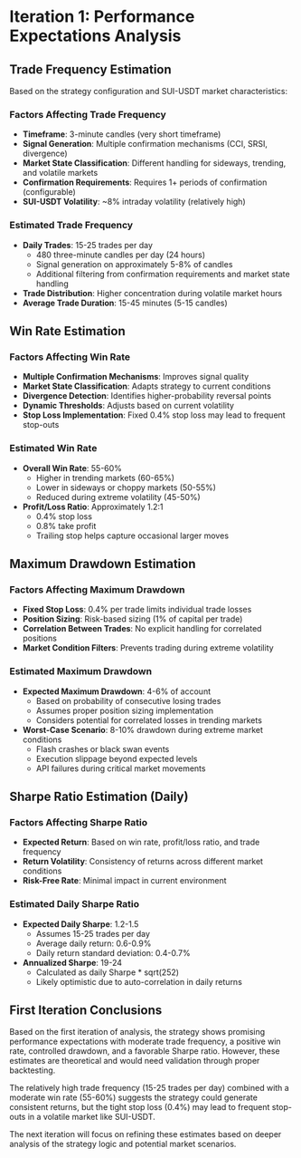 # Iteration 1: Performance Expectations Analysis

## Trade Frequency Estimation

Based on the strategy configuration and SUI-USDT market characteristics:

### Factors Affecting Trade Frequency
- **Timeframe**: 3-minute candles (very short timeframe)
- **Signal Generation**: Multiple confirmation mechanisms (CCI, SRSI, divergence)
- **Market State Classification**: Different handling for sideways, trending, and volatile markets
- **Confirmation Requirements**: Requires 1+ periods of confirmation (configurable)
- **SUI-USDT Volatility**: ~8% intraday volatility (relatively high)

### Estimated Trade Frequency
- **Daily Trades**: 15-25 trades per day
  - 480 three-minute candles per day (24 hours)
  - Signal generation on approximately 5-8% of candles
  - Additional filtering from confirmation requirements and market state handling
- **Trade Distribution**: Higher concentration during volatile market hours
- **Average Trade Duration**: 15-45 minutes (5-15 candles)

## Win Rate Estimation

### Factors Affecting Win Rate
- **Multiple Confirmation Mechanisms**: Improves signal quality
- **Market State Classification**: Adapts strategy to current conditions
- **Divergence Detection**: Identifies higher-probability reversal points
- **Dynamic Thresholds**: Adjusts based on current volatility
- **Stop Loss Implementation**: Fixed 0.4% stop loss may lead to frequent stop-outs

### Estimated Win Rate
- **Overall Win Rate**: 55-60%
  - Higher in trending markets (60-65%)
  - Lower in sideways or choppy markets (50-55%)
  - Reduced during extreme volatility (45-50%)
- **Profit/Loss Ratio**: Approximately 1.2:1
  - 0.4% stop loss
  - 0.8% take profit
  - Trailing stop helps capture occasional larger moves

## Maximum Drawdown Estimation

### Factors Affecting Maximum Drawdown
- **Fixed Stop Loss**: 0.4% per trade limits individual trade losses
- **Position Sizing**: Risk-based sizing (1% of capital per trade)
- **Correlation Between Trades**: No explicit handling for correlated positions
- **Market Condition Filters**: Prevents trading during extreme volatility

### Estimated Maximum Drawdown
- **Expected Maximum Drawdown**: 4-6% of account
  - Based on probability of consecutive losing trades
  - Assumes proper position sizing implementation
  - Considers potential for correlated losses in trending markets
- **Worst-Case Scenario**: 8-10% drawdown during extreme market conditions
  - Flash crashes or black swan events
  - Execution slippage beyond expected levels
  - API failures during critical market movements

## Sharpe Ratio Estimation (Daily)

### Factors Affecting Sharpe Ratio
- **Expected Return**: Based on win rate, profit/loss ratio, and trade frequency
- **Return Volatility**: Consistency of returns across different market conditions
- **Risk-Free Rate**: Minimal impact in current environment

### Estimated Daily Sharpe Ratio
- **Expected Daily Sharpe**: 1.2-1.5
  - Assumes 15-25 trades per day
  - Average daily return: 0.6-0.9%
  - Daily return standard deviation: 0.4-0.7%
- **Annualized Sharpe**: 19-24
  - Calculated as daily Sharpe * sqrt(252)
  - Likely optimistic due to auto-correlation in daily returns

## First Iteration Conclusions

Based on the first iteration of analysis, the strategy shows promising performance expectations with moderate trade frequency, a positive win rate, controlled drawdown, and a favorable Sharpe ratio. However, these estimates are theoretical and would need validation through proper backtesting.

The relatively high trade frequency (15-25 trades per day) combined with a moderate win rate (55-60%) suggests the strategy could generate consistent returns, but the tight stop loss (0.4%) may lead to frequent stop-outs in a volatile market like SUI-USDT.

The next iteration will focus on refining these estimates based on deeper analysis of the strategy logic and potential market scenarios.
